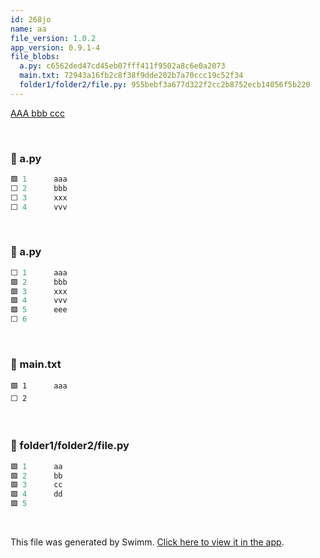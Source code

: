 ```yaml
---
id: 268jo
name: aa
file_version: 1.0.2
app_version: 0.9.1-4
file_blobs:
  a.py: c6562ded47cd45eb07fff411f9502a8c6e0a2073
  main.txt: 72943a16fb2c8f38f9dde202b7a70ccc19c52f34
  folder1/folder2/file.py: 955bebf3a677d322f2cc2b8752ecb14056f5b220
---
```


[AAA bbb ccc](aaa-bbb-ccc.0r9qv.sw.md)

<br/>



<!-- NOTE-swimm-snippet: the lines below link your snippet to Swimm -->
### 📄 a.py
```python
🟩 1      aaa
⬜ 2      bbb
⬜ 3      xxx
⬜ 4      vvv
```

<br/>

<!-- NOTE-swimm-snippet: the lines below link your snippet to Swimm -->
### 📄 a.py
```python
⬜ 1      aaa
🟩 2      bbb
🟩 3      xxx
🟩 4      vvv
🟩 5      eee
⬜ 6      
```

<br/>

<!-- NOTE-swimm-snippet: the lines below link your snippet to Swimm -->
### 📄 main.txt
```text
🟩 1      aaa
⬜ 2      
```

<br/>

<!-- NOTE-swimm-snippet: the lines below link your snippet to Swimm -->
### 📄 folder1/folder2/file.py
```python
🟩 1      aa
🟩 2      bb
🟩 3      cc
🟩 4      dd
🟩 5      
```

<br/>

This file was generated by Swimm. [Click here to view it in the app](http://localhost:5000/repos/Z2l0aHViJTNBJTNBdDElM0ElM0FlcmFuLXN3aW1t/docs/268jo).